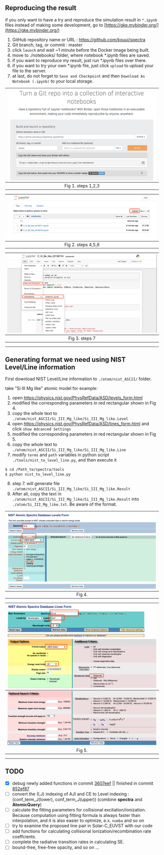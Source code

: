 
## Reproducing the result

if you only want to have a try and reproduce the simulation result in `*.ipynb` files instead of making some development, go to [https://gke.mybinder.org/](https://gke.mybinder.org/)

1. GitHub repository name or URL : https://github.com/kouui/spectra
2. Git branch, tag, or commit : master
3. click `launch` and wait ~1 minute before the Docker image being built.
4. move to ./notebooks/ folder, where notebook *.ipynb files are saved.
5. if you want to reproduce my result, just run *.ipynb files over there.
6. if you want to try your own *.ipynb file, just click `upload` to upload your file to the server.
7. at last, do not forget to `Save and Checkpoint` and then `Download As` `Notebook (.ipynb)` to your local storage.


| ![img](./figures/binder_example.png) |
|:---:|
| Fig 1. steps 1,2,3 |

| ![img](./figures/binder_example1.png) |
|:---:|
| Fig 2. steps 4,5,6 |

| ![img](./figures/binder_example2.png) |
|:---:|
| Fig 3. steps 7 |

---

## Generating format we need using NIST Level/Line information

First download NIST Level/Line information to `./atom/nist_ASCII/` folder.

take "Si III Mg like" atomic model for example:

1. open https://physics.nist.gov/PhysRefData/ASD/levels_form.html
2. modified the corresponding parameters in red rectangular shown in Fig 4.
3. copy the whole text to `./atom/nist_ASCII/Si_III_Mg_like/Si_III_Mg_like.Level`
4. open https://physics.nist.gov/PhysRefData/ASD/lines_form.html and click `show Adcanced Settings`
5. modified the corresponding parameters in red rectangular shown in Fig 5.
6. copy the whole text to `./atom/nist_ASCII/Si_III_Mg_like/Si_III_Mg_like.Line`
7. modify `terms` and `path` variables in python script `./tools/nist_to_level_line.py`, and then execute it
```
$ cd /Path_to/spectra/tools
$ python nist_to_level_line.py
```
8. step 7. will generate file `./atom/nist_ASCII/Si_III_Mg_like/Si_III_Mg_like.Result`
9. After all, copy the text in `./atom/nist_ASCII/Si_III_Mg_like/Si_III_Mg_like.Result` into `./atom/Si_III_Mg_like.txt`. Be aware of the format.

| ![img](./figures/nist_example1.png) |
|:---:|
| Fig 4. |

| ![img](./figures/nist_example2.png) |
|:---:|
| ![img](./figures/nist_example3.png) |
| Fig 5. |

---

## TODO

- [X] debug newly added functions in commit [3607eef](https://github.com/kouui/spectra/commit/3607eeff005caae0c659a94344c873fde254e9e5) || finished in commit [852ef87](https://github.com/kouui/spectra/commit/852ef87b443dfcbffbdcd60cd9f2b6be1b3c7618)
- [ ] convert the (I,J) indexing of AJI and CE to Level indexing : (conf_term_J(lower), conf_term_J(upper)) (combine **spectra** and **AtomicQuery**)
- [ ] calculate the fitting parameters for collisional excitation/ionization. Because computation using fitting formula is always faster than interpolation, and it is also easier to optmize, e.x. `numba` and so on
- [ ] try to examine the proposed line pair in Solar-C_EUVST with our code
- [ ] add functions for calculating collisional ionization/recombination rate coeffcients.
- [ ] complete the radiative transition rates in calculating SE.
- [ ] bound-free, free-free opacity, and so on ...

